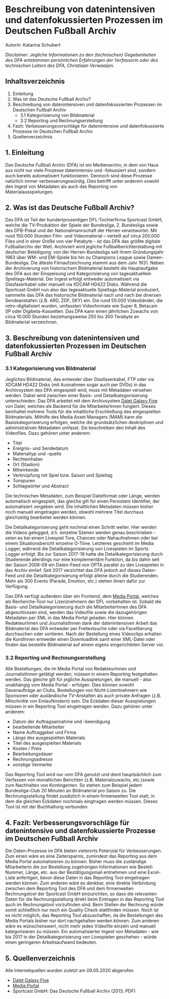 # Beschreibung von datenintensiven und datenfokussierten Prozessen im Deutschen Fußball Archiv

Autorin: Katarina Schubert

*Disclaimer: Jegliche Informationen zu den (technischen) Gegebenheiten des DFA entstammen persönlichen Erfahrungen der Verfasserin oder des technischen Leiters des DFA, Christiaan Verwaaijen.*

## Inhaltsverzeichnis
1. Einleitung
2. Was ist das Deutsche Fußball Archiv?
3. Beschreibung von datenintensiven und datenfokussierten Prozessen im Deutschen Fußball Archiv
   * 3.1 Kategorisierung von Bildmaterial
   * 3.2 Reporting und Rechnungserstellung
4. Fazit: Verbesserungsvorschläge für datenintensive und datenfokussierte Prozesse im Deutschen Fußball Archiv
5. Quellenverzeichnis

## 1. Einleitung
Das Deutsche Fußball Archiv (DFA) ist ein Medienarchiv, in dem von Haus aus nicht nur viele Prozesse datenintensiv und -fokussiert sind, sondern auch bereits automatisiert funktionieren. Dennoch sind diese Prozesse natürlich immer verbesserungswürdig. Dies betrifft unter anderem sowohl den Ingest von Metadaten als auch das Reporting von Materialausspielungen.

## 2. Was ist das Deutsche Fußball Archiv?
Das DFA ist Teil der hundertprozentigen DFL-Tochterfirma Sportcast GmbH, welche die TV-Produktion der Spiele der Bundesliga, 2. Bundesliga sowie des DFB-Pokal und der Nationalmannschaft der Herren verantwortet. Mit rund 150.000 Stunden Film- und Videomaterial – verteilt auf circa 200.000 Files und in einer Größe von vier Petabyte - ist das DFA das größte digitale Fußballarchiv der Welt. Archiviert wird jegliche Fußballberichterstattung mit deutscher Beteiligung: von der Herren-Bundesliga seit ihrem Gründungsjahr 1963 über WM- und EM-Spiele bis hin zu Champions League sowie Damen-Bundesliga. Die älteste Filmaufzeichnung stammt aus dem Jahr 1931. Neben der Archivierung von historischem Bildmaterial besteht die Hauptaufgabe des DFA aus der Einspeisung und Kategorisierung von tagesaktuellem Spieltags-Material. Der Ingest erfolgt entweder automatisiert via Glasfaserkabel oder manuell via XDCAM HD422 Disks. Während die Sportcast GmbH nun also das tagesaktuelle Spieltags-Material produziert, sammelte das DFA das historische Bildmaterial nach und nach bei diversen Sendeanstalten (z.B. ARD, ZDF, SKY) ein. Die rund 50.000 Videobänder, die retro-digitalisiert wurden, umfassten Videoformate wie Super 8, Betacam SP oder Digibeta-Kassetten. Das DFA kann einen jährlichen Zuwachs von circa 10.000 Stunden beziehungsweise 250 bis 300 Terabyte an Bildmaterial verzeichnen.

## 3. Beschreibung von datenintensiven und datenfokussierten Prozessen im Deutschen Fußball Archiv
### 3.1 Kategorisierung von Bildmaterial
Jegliches Bildmaterial, das entweder über Glasfaserkabel, FTP oder via XDCAM HD422 Disks (mit Ausnahmen sogar auch per DVDs) in das Archivsystem des DFA eingespielt wird, muss mit Metadaten versehen werden. Dabei wird zwischen einer Basis- und Detailkategorisierung unterschieden. Das DFA arbeitet mit dem Archivsystem [Dalet Galaxy Five](https://www.dalet.com/platforms/dalet-galaxy-five) von Dalet, welches als Backend für die MitarbeiterInnen fungiert. Dieses beinhaltet mehrere Tools für die inhaltliche Erschließung des eingespielten Bildmaterials. Mithilfe des Media Asset Managers (MAM) kann die Basiskategorisierung erfolgen, welche die grundsätzlichen deskriptiven und administrativen Metadaten umfasst. Sie beschreiben den Inhalt des Videofiles. Dazu gehören unter anderem:

* Titel
* Ereignis- und Sendedatum
* Materialtyp und -quelle
* Rechteinhaber
* Ort (Stadion)
* Mitwirkende
* Verknüpfung mit Spiel bzw. Saison und Spieltag
* Tonspuren
* Schlagwörter und Abstract

Die technischen Metadaten, zum Beispiel Dateiformat oder Länge, werden automatisch eingespielt, das gleiche gilt für einen Persistent Identifier, der automatisiert vergeben wird. Die inhaltlichen Metadaten müssen bisher noch manuell eingetragen werden, obwohl mehrere Titel durchaus gleichzeitig bearbeitet werden können.

Die Detailkategorisierung geht nochmal einen Schritt weiter. Hier werden die Videos gelogged, d.h. einzelne Szenen werden genau beschrieben - seien es bei einem Livespiel Tore, Chancen oder Nahaufnahmen oder bei einem Situationsbericht einzelne O-Töne. Letzteres geschieht im Media Logger, während die Detailkategorisierung von Livespielen im Sports Logger erfolgt. Bis zur Saison 2017-18 hatte die Detailkategorisierung durch Studierende allerdings nur eine komplementäre Funktion, da bis dahin seit der Saison 2008-09 ein Daten-Feed von OPTA parallel zu den Livespielen in das Archiv einlief. Seit 2017 verzichtet das DFA jedoch auf dieses Daten-Feed und die Detailkategorisierung erfolgt alleine durch die Studierenden. Mehr als 300 Events (Parade, Emotion, etc.) stehen ihnen dafür zur Verfügung. 

Das DFA verfügt außerdem über ein Frontend, dem [Media Portal](https://mediaportal.sportcast.de/), welches als Recherche-Tool nur Lizenznehmern der DFL vorbehalten ist. Sobald die Basis- und Detailkategorisierung duch die MitarbeiterInnen des DFA abgeschlossen sind, werden das Videofile sowie die dazugehörigen Metadaten per XML in das Media Portal geladen. Hier können RedakteurInnen und JournalistInnen dank der datenintensiven Arbeit das Bildmaterial des DFA entweder per Freitextsuche oder via Facettierung durchsuchen oder sortieren. Nach der Bestellung eines Videoclips erhalten die KundInnen entweder einen Downloadlink samt einer XML-Datei oder finden das bestellte Bildmaterial auf einem eigens eingerichteten Server vor.

### 3.2 Reporting und Rechnungserstellung
Alle Bestellungen, die im Media Portal von RedakteurInnen und JournalistInnen getätigt werden, müssen in einem Reporting festgehalten werden. Das gleiche gilt für jegliche Ausspielungen, die manuell - also unabhängig vom Media Portal - erfolgen. Dies können sowohl Daueraufträge an Clubs, Bestellungen von Nicht-Lizentnehmern wie Sponsoren oder ausländische TV-Anstalten als auch private Anfragen (z.B. Mitschnitte von Einlaufkindern) sein. Die Eckdaten dieser Ausspielungen müssen in ein Reporting Tool eingetragen werden. Dazu gehören unter anderem:

* Datum der Auftragsannahme und -beendigung
* bearbeitende Mitarbeiter
* Name Auftraggeber und Firma
* Länge des ausgespielten Materials
* Titel des ausgespielten Materials
* Kosten / Preis
* Bearbeitungsdauer
* Rechnungsadresse
* sonstige Vermerke

Das Reporting Tool wird nur vom DFA genutzt und dient hauptsächlich zum Verfassen von monatlichen Berichten (z.B. Materialzuwachs, etc.)sowie zum Nachhalten von Kontingenten. So stehen zum Beispiel jedem Bundesliga-Club 20 Minuten an Bildmaterial pro Saison zu. Die Rechnungsstellung findet zusätzlich in einem firmenweiten Tool statt, in dem die gleichen Eckdaten nochmals eingtragen werden müssen. Dieses Tool ist mit der Buchhaltung verbunden.

## 4. Fazit: Verbesserungsvorschläge für datenintensive und datenfokussierte Prozesse im Deutschen Fußball Archiv
Die Daten-Prozesse im DFA bieten vielerorts Potenzial für Verbesserungen. Zum einen wäre es eine Zeitersparnis, zumindest das Reporting aus dem Media Portal automatisieren zu können. Bisher muss die zuständige Mitarbeiterin die zur Bestellung zugehörigen Informationen wie Bestell-Nummer, Länge, etc. aus der Bestätigungsmail entnehmen und eine Excel-Liste anfertigen, bevor diese Daten in das Reporting Tool eingetragen werden können. Zum anderen wäre es denkbar, eine direkte Verbindung zwischen dem Reporting Tool des DFA und dem firmenweiten Rechnungstool der Sportcast GmbH einzurichten, so dass die relevanten Daten für die Rechnungsstellung direkt beim Eintragen in das Reporting Tool auch im Rechnungstool vorzufinden sind. Beim Stellen der Rechnung würde somit schließlich nur noch ein Quality Check stattfinden müssen. Noch ist es nicht möglich, das Reporting Tool abzuschaffen, da die Bestellungen des Media Portals bisher nur dort nachgehalten werden können. Zum anderen wäre es wünschenswert, nicht mehr jedes Videofile einzeln und manuell kategorisieren zu müssen. Ein automatisierter Ingest von Metadaten - wie bis 2017 in der Detailkategorisierung von Livespielen geschehen - würde einen geringeren Arbeitsaufwand bedeuten.

## 5. Quellenverzeichnis
Alle Internetquellen wurden zuletzt am 09.05.2020 abgerufen.

* [Dalet Galaxy Five](https://www.dalet.com/platforms/dalet-galaxy-five)
* [Media Portal](https://mediaportal.sportcast.de/)
* Sportcast GmbH: Das Deutsche Fußball Archiv (2013; PDF)
